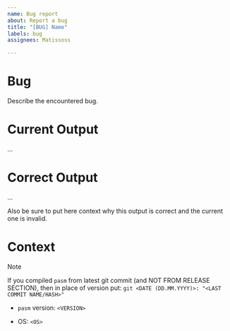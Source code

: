 ```yaml
---
name: Bug report
about: Report a bug
title: "[BUG] Name"
labels: bug
assignees: Matissoss

---
```


# Bug

Describe the encountered bug.

# Current Output

...

# Correct Output

...

Also be sure to put here context why this output is correct and the current one is invalid.

# Context

> [!NOTE]
> If you compiled `pasm` from latest git commit (and NOT FROM RELEASE SECTION), then in place of version put: `git <DATE (DD.MM.YYYY)>: "<LAST COMMIT NAME/HASH>"`

- `pasm` version: `<VERSION>`

- OS: `<OS>`
